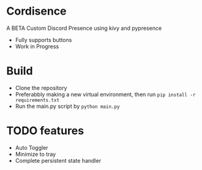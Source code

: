 # Cordisence

A BETA Custom Discord Presence using kivy and pypresence

- Fully supports buttons
- Work in Progress

# Build

- Clone the repository
- Preferabbly making a new virtual environment, then run
  `pip install -r requirements.txt`
- Run the main.py script by `python main.py`

# TODO features

- Auto Toggler
- Minimize to tray
- Complete persistent state handler
